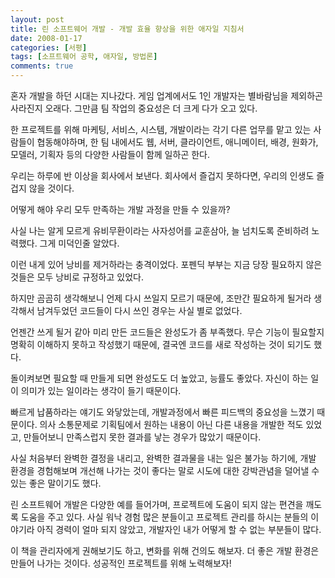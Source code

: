 ```yaml
---
layout: post
title: 린 소프트웨어 개발 - 개발 효율 향상을 위한 애자일 지침서
date: 2008-01-17
categories: [서평]
tags: [소프트웨어 공학, 애자일, 방법론]
comments: true
---
```


혼자 개발을 하던 시대는 지나갔다. 게임 업계에서도 1인 개발자는 별바람님을 제외하곤 사라진지 오래다. 그만큼 팀 작업의 중요성은 더 크게 다가 오고 있다.

한 프로젝트를 위해 마케팅, 서비스, 시스템, 개발이라는 각기 다른 업무를 맡고 있는 사람들이 협동해야하며, 한 팀 내에서도 웹, 서버, 클라이언트, 애니메이터, 배경, 원화가, 모델러, 기획자 등의 다양한 사람들이 함께 일하곤 한다.

우리는 하루에 반 이상을 회사에서 보낸다. 회사에서 즐겁지 못하다면, 우리의 인생도 즐겁지 않을 것이다.

어떻게 해야 우리 모두 만족하는 개발 과정을 만들 수 있을까?


사실 나는 알게 모르게 유비무환이라는 사자성어를 교훈삼아, 늘 넘치도록 준비하려 노력했다. 그게 미덕인줄 알았다.

이런 내게 있어 낭비를 제거하라는 충격이었다. 포펜딕 부부는 지금 당장 필요하지 않은 것들은 모두 낭비로 규정하고 있었다.

하지만 곰곰히 생각해보니 언제 다시 쓰일지 모르기 때문에, 조만간 필요하게 될거라 생각해서 남겨두었던 코드들이 다시 쓰인 경우는 사실 별로 없었다.

언젠간 쓰게 될거 같아 미리 만든 코드들은 완성도가 좀 부족했다. 무슨 기능이 필요할지 명확히 이해하지 못하고 작성했기 때문에, 결국엔 코드를 새로 작성하는 것이 되기도 했다.

돌이켜보면 필요할 때 만들게 되면 완성도도 더 높았고, 능률도 좋았다. 자신이 하는 일이 의미가 있는 일이라는 생각이 들기 때문이다.


빠르게 납품하라는 얘기도 와닿았는데, 개발과정에서 빠른 피드백의 중요성을 느꼈기 때문이다. 의사 소통문제로 기획팀에서 원하는 내용이 아닌 다른 내용을 개발한 적도 있었고, 만들어보니 만족스럽지 못한 결과를 낳는 경우가 많았기 때문이다.


사실 처음부터 완벽한 결정을 내리고, 완벽한 결과물을 내는 일은 불가능 하기에, 개발 환경을 경험해보며 개선해 나가는 것이 좋다는 말로 시도에 대한 강박관념을 덜어낼 수 있는 좋은 말이기도 했다.


린 소프트웨어 개발은 다양한 예를 들어가며, 프로젝트에 도움이 되지 않는 편견을 깨도록 도움을 주고 있다. 사실 워낙 경험 많은 분들이고 프로젝트 관리를 하시는 분들의 이야기라 아직 경력이 얼마 되지 않았고, 개발자인 내가 어떻게 할 수 없는 부분들이 많다.

이 책을 관리자에게 권해보기도 하고, 변화를 위해 건의도 해보자. 더 좋은 개발 환경은 만들어 나가는 것이다. 성공적인 프로젝트를 위해 노력해보자!